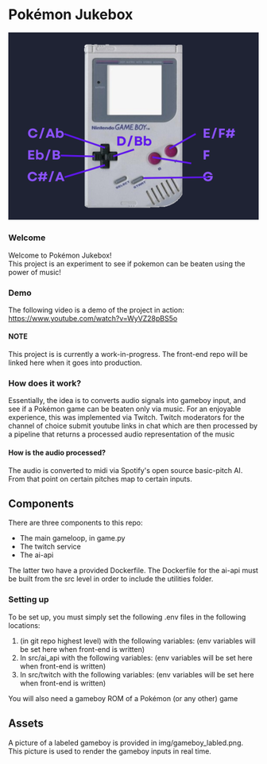 # Pokémon Jukebox  
![Gameboy Image](img/gameboy_labled.png) 
### Welcome
Welcome to Pokémon Jukebox!  
This project is an experiment to see if pokemon can be beaten using the power of music!

### Demo
The following video is a demo of the project in action:  
https://www.youtube.com/watch?v=WyVZ28pBS5o

#### NOTE
This project is is currently a work-in-progress. The front-end repo
will be linked here when it goes into production.  

### How does it work?
Essentially, the idea is to converts audio signals into 
gameboy input, and see if a Pokémon game can be beaten
only via music.
For an enjoyable experience, this was implemented via Twitch.
Twitch moderators for the channel of choice submit youtube links in chat which
are then processed by a pipeline that returns a processed
audio representation of the music  

#### How is the audio processed?
The audio is converted to midi via Spotify's open source basic-pitch
AI. From that point on certain pitches map to certain inputs.
  
## Components
There are three components to this repo:
- The main gameloop, in game.py
- The twitch service
- The ai-api 

The latter two have a provided Dockerfile. The Dockerfile for the ai-api
must be built from the src level in order to include the utilities folder.

### Setting up
To be set up, you must simply set the following .env files in the following locations:
1. (in git repo highest level) with the following variables:
(env variables will be set here when front-end is written)
2. In src/ai_api with the following variables:
(env variables will be set here when front-end is written)
3. In src/twitch with the following variables:
(env variables will be set here when front-end is written)

You will also need a gameboy ROM of a Pokémon (or any other) game

## Assets
A picture of a labeled gameboy is provided in img/gameboy_labled.png.
This picture is used to render the gameboy inputs in real time.

